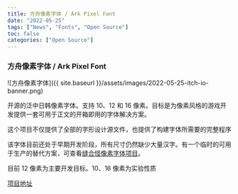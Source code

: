 ```yaml
---
title: 方舟像素字体 / Ark Pixel Font 
date: "2022-05-25"
tags: ["News", "Fonts", "Open Source"]
toc: false
categories: ["Open Source"]
---
```


### 方舟像素字体 / Ark Pixel Font 

![方舟像素字体]({{ site.baseurl }}/assets/images/2022-05-25-itch-io-banner.png)

开源的泛中日韩像素字体。支持 10、12 和 16 像素。目标是为像素风格的游戏开发提供一套可用于正文的开箱即用的字体解决方案。

这个项目不仅提供了全部的字形设计源文件，也提供了构建字体所需要的完整程序

该字体目前还处于早期开发阶段，所有尺寸仍然缺少大量汉字。有一个临时的可用于生产的替代方案，可查看[缝合怪像素字体项目](https://github.com/TakWolf/fusion-pixel-font)。

目前 12 像素为主要开发目标。10、16 像素为实验性质

[项目地址](https://github.com/TakWolf/ark-pixel-font)

